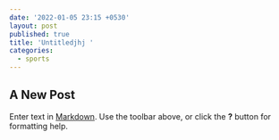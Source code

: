 ```yaml
---
date: '2022-01-05 23:15 +0530'
layout: post
published: true
title: 'Untitledjhj '
categories:
  - sports
---
```

## A New Post

Enter text in [Markdown](http://daringfireball.net/projects/markdown/). Use the toolbar above, or click the **?** button for formatting help.
